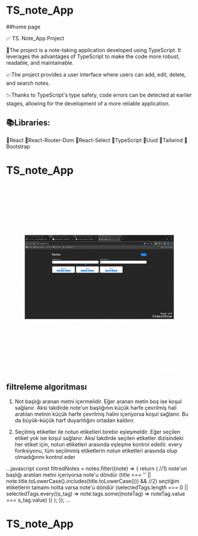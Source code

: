 # TS_note_App

##home page

✅ TS. Note_App Project

📑The project is a note-taking application developed using TypeScript. It leverages the advantages of TypeScript to make the code more robust, readable, and maintainable. 

📈The project provides a user interface where users can add, edit, delete, and search notes. 

📉Thanks to TypeScript's type safety, code errors can be detected at earlier stages, allowing for the development of a more reliable application.

## 📚Libraries:

📍React
📍React-Router-Dom
📍React-Select
📍TypeScript
📍Uuid
📍Tailwind
📍Bootstrap

# TS_note_App
<img src="./public/TS_note_App.gif"/>
 
 
 ## filtreleme algoritması

1) Not başlığı aranan metni içermelidir. Eğer aranan 
   metin boş ise koşul sağlanır. Aksi takdirde note'un başlığının
   küçük harfe çevrilmiş hali aratılan metnin küçük harfe çevrilmiş 
   halini içeriyorsa koşul sağlanır. Bu da büyük-küçük harf 
   duyarlılığını ortadan kaldırır. 

2) Seçilmiş etiketler ile notun etiketleri birebir     eşleşmeldir.
   Eğer seçilen etiket yok ise koşul sağlanır. Aksi takdirde seçilen
   etiketler dizisindeki her etiket için, notun etiketleri arasında
   eşleşme kontrol edeilir.
   every fonksiyonu, tüm seçilmmiş etiketlerin notun etiketleri arasında
   olup olmadığınmı kontrol eder

  ...javascript
   const filtredNotes = notes.filter((note) => {
   return (
    //1) note'un başlığı aratılan metni içeriyorsa note'u döndür
    (title === '' || note.title.toLowerCase().includes(title.toLowerCase())) &&
    //2) seçtiğim etiketlerin tamamı notta varsa note'u döndür
    (selectedTags.length === 0 ||
      selectedTags.every((s_tag) =>
        note.tags.some((noteTag) => noteTag.value === s_tag.value)
      ))
  );
});
...

 # TS_note_App
